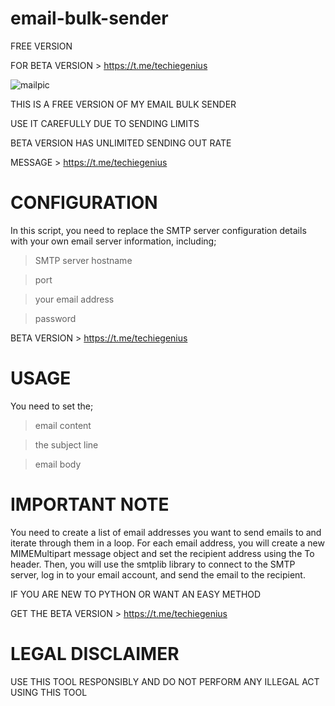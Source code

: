 # email-bulk-sender
FREE VERSION

FOR BETA VERSION > https://t.me/techiegenius

![mailpic](https://user-images.githubusercontent.com/125784563/221349763-7949471c-7262-4d16-90a7-d16c80105313.png)

THIS IS A FREE VERSION OF MY EMAIL BULK SENDER 

USE IT CAREFULLY DUE TO SENDING LIMITS

BETA VERSION HAS UNLIMITED SENDING OUT RATE

MESSAGE > https://t.me/techiegenius

# CONFIGURATION

In this script, you need to replace the SMTP server configuration details with your own email server information, including;

> SMTP server hostname

> port

> your email address 

> password

BETA VERSION > https://t.me/techiegenius

# USAGE

You need to set the; 

> email content

> the subject line 

> email body

# IMPORTANT NOTE

You need to create a list of email addresses you want to send emails to and iterate through them in a loop. For each email address, you will create a new MIMEMultipart message object and set the recipient address using the To header. Then, you will use the smtplib library to connect to the SMTP server, log in to your email account, and send the email to the recipient.

IF YOU ARE NEW TO PYTHON OR WANT AN EASY METHOD

GET THE BETA VERSION > https://t.me/techiegenius

# LEGAL DISCLAIMER

USE THIS TOOL RESPONSIBLY AND DO NOT PERFORM ANY ILLEGAL ACT USING THIS TOOL
